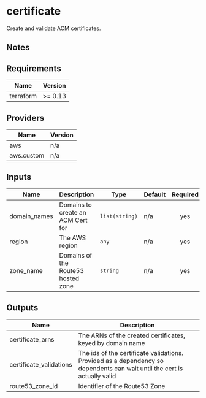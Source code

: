 # certificate

Create and validate ACM certificates.

## Notes

<!-- BEGINNING OF PRE-COMMIT-TERRAFORM DOCS HOOK -->
## Requirements

| Name | Version |
|------|---------|
| terraform | >= 0.13 |

## Providers

| Name | Version |
|------|---------|
| aws | n/a |
| aws.custom | n/a |

## Inputs

| Name | Description | Type | Default | Required |
|------|-------------|------|---------|:--------:|
| domain\_names | Domains to create an ACM Cert for | `list(string)` | n/a | yes |
| region | The AWS region | `any` | n/a | yes |
| zone\_name | Domains of the Route53 hosted zone | `string` | n/a | yes |

## Outputs

| Name | Description |
|------|-------------|
| certificate\_arns | The ARNs of the created certificates, keyed by domain name |
| certificate\_validations | The ids of the certificate validations. Provided as a dependency so dependents can wait until the cert is actually valid |
| route53\_zone\_id | Identifier of the Route53 Zone |

<!-- END OF PRE-COMMIT-TERRAFORM DOCS HOOK -->
